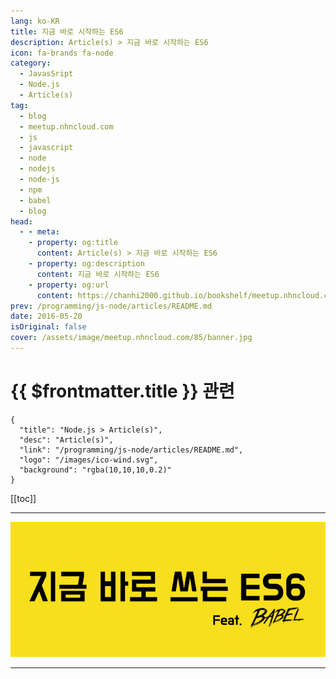 ```yaml
---
lang: ko-KR
title: 지금 바로 시작하는 ES6
description: Article(s) > 지금 바로 시작하는 ES6
icon: fa-brands fa-node
category: 
  - JavasSript
  - Node.js
  - Article(s)
tag: 
  - blog
  - meetup.nhncloud.com
  - js
  - javascript
  - node
  - nodejs
  - node-js
  - npm
  - babel
  - blog
head:
  - - meta:
    - property: og:title
      content: Article(s) > 지금 바로 시작하는 ES6
    - property: og:description
      content: 지금 바로 시작하는 ES6
    - property: og:url
      content: https://chanhi2000.github.io/bookshelf/meetup.nhncloud.com/85.html
prev: /programming/js-node/articles/README.md
date: 2016-05-20
isOriginal: false
cover: /assets/image/meetup.nhncloud.com/85/banner.jpg
---
```


# {{ $frontmatter.title }} 관련

```component VPCard
{
  "title": "Node.js > Article(s)",
  "desc": "Article(s)",
  "link": "/programming/js-node/articles/README.md",
  "logo": "/images/ico-wind.svg",
  "background": "rgba(10,10,10,0.2)"
}
```

[[toc]]

---

<SiteInfo
  name="지금 바로 시작하는 ES6 | NHN Cloud Meetup"
  desc="지금 바로 시작하는 ES6"
  url="https://meetup.nhncloud.com/posts/85"
  logo="https://meetup.nhncloud.com/resources/img/favicon.ico"
  preview="/assets/image/meetup.nhncloud.com/85/banner.jpg"/>

![지금 바로 쓰는 ES6](/assets/image/meetup.nhncloud.com/85/banner.jpg)

<!-- TODO: 작성 -->

---

<TagLinks />